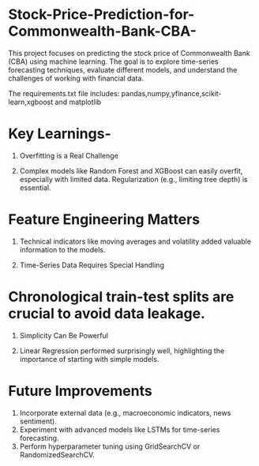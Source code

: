 # Stock-Price-Prediction-for-Commonwealth-Bank-CBA-
This project focuses on predicting the stock price of Commonwealth Bank (CBA) using machine learning. The goal is to explore time-series forecasting techniques, evaluate different models, and understand the challenges of working with financial data.

The requirements.txt file includes: pandas,numpy,yfinance,scikit-learn,xgboost and matplotlib

# Key Learnings-

1) Overfitting is a Real Challenge

2) Complex models like Random Forest and XGBoost can easily overfit, especially with limited data. Regularization (e.g., limiting tree depth) is essential.

# Feature Engineering Matters

1) Technical indicators like moving averages and volatility added valuable information to the models.

2) Time-Series Data Requires Special Handling

# Chronological train-test splits are crucial to avoid data leakage.

1) Simplicity Can Be Powerful

2) Linear Regression performed surprisingly well, highlighting the importance of starting with simple models.

# Future Improvements

1) Incorporate external data (e.g., macroeconomic indicators, news sentiment).
2) Experiment with advanced models like LSTMs for time-series forecasting.
3) Perform hyperparameter tuning using GridSearchCV or RandomizedSearchCV.
